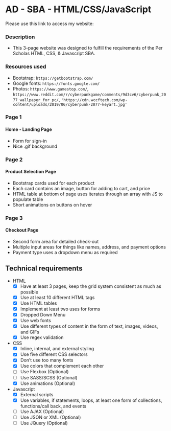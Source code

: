 # AD - SBA - HTML/CSS/JavaScript

Please use this link to access my website: 

### Description
* This 3-page website was designed to fulfill the requirements of the Per Scholas HTML, CSS, & Javascript SBA. 

### Resources used
* Bootstrap: `https://getbootstrap.com/`
* Google fonts: `https://fonts.google.com/`
* Photos: `https://www.gamestop.com/`, `https://www.reddit.com/r/cyberpunkgame/comments/9d3cv6/cyberpunk_2077_wallpaper_for_pc/`, `'https://cdn.wccftech.com/wp-content/uploads/2019/06/cyberpunk-2077-keyart.jpg'`

### Page 1
#### Home - Landing Page
* Form for sign-in
* Nice .gif background

### Page 2
#### Product Selection Page
* Bootstrap cards used for each product
* Each card contains an image, button for adding to cart, and price
* HTML table at bottom of page uses iterates through an array with JS to populate table
* Short animations on buttons on hover

### Page 3
#### Checkout Page
* Second form area for detailed check-out
* Multiple input areas for things like names, address, and payment options
* Payment type uses a dropdown menu as required








## Technical requirements

* HTML
  - [x] Have at least 3 pages, keep the grid system consistent as much as possible
  - [x] Use at least 10 different HTML tags
  - [x] Use HTML tables
  - [x] Implement at least two uses for forms
  - [x] Dropped Down Menu 
  - [x] Use web fonts
  - [x] Use different types of content in the form of text, images, videos, and GIFs
  - [x] Use regex validation

* CSS
  - [x] Inline, internal, and external styling
  - [x] Use five different CSS selectors
  - [x] Don’t use too many fonts
  - [x] Use colors that complement each other
  - [ ] Use Flexbox (Optional)
  - [ ] Use SASS/SCSS (Optional)
  - [x] Use animations (Optional)

* Javascript
  - [x] External scripts
  - [x] Use variables, if statements, loops, at least one form of collections, functions/call back, and events
  - [ ] Use AJAX (Optional) 
  - [ ] Use JSON or XML (Optional)
  - [ ] Use JQuery (Optional)